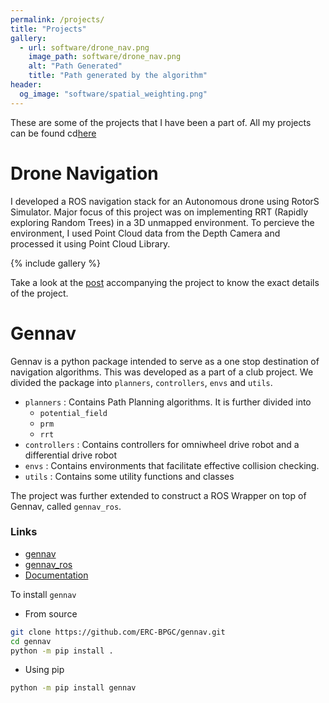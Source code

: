 ```yaml
---
permalink: /projects/
title: "Projects"
gallery:
  - url: software/drone_nav.png
    image_path: software/drone_nav.png
    alt: "Path Generated"
    title: "Path generated by the algorithm"
header:
  og_image: "software/spatial_weighting.png"
---
```

These are some of the projects that I have been a part of. All my projects can be found cd[here](https://github.com/SuhrudhSarathy)

# Drone Navigation

I developed a ROS navigation stack for an Autonomous drone using RotorS Simulator. Major focus of this project was on implementing RRT (Rapidly exploring Random Trees) in a 3D unmapped environment. To percieve the environment, I used Point Cloud data from the Depth Camera and processed it using Point Cloud Library.

{% include gallery %}

Take a look at the [post]() accompanying the project to know the exact details of the project.

# Gennav

Gennav is a python package intended to serve as a one stop destination of navigation algorithms. This was developed as a part of a club project. We divided the package into `planners`, `controllers`, `envs` and `utils`.

- `planners` : Contains Path Planning algorithms. It is further divided into
  - `potential_field`
  - `prm`
  - `rrt`
- `controllers` : Contains controllers for omniwheel drive robot and a differential drive robot
- `envs` : Contains environments that facilitate effective collision checking.
- `utils` : Contains some utility functions and classes

The project was further extended to construct a ROS Wrapper on top of Gennav, called `gennav_ros`.

### Links
- [gennav](https://github.com/ERC-BPGC/gennav)
- [gennav_ros](https://github.com/ERC-BPGC/gennav_ros)
- [Documentation](https://gennav.readthedocs.io/en/latest/index.html)

To install `gennav`
- From source
```bash
git clone https://github.com/ERC-BPGC/gennav.git
cd gennav
python -m pip install .
```
- Using pip
```bash
python -m pip install gennav
```
<!--add trotbot-->
<!-- add forest project-->
